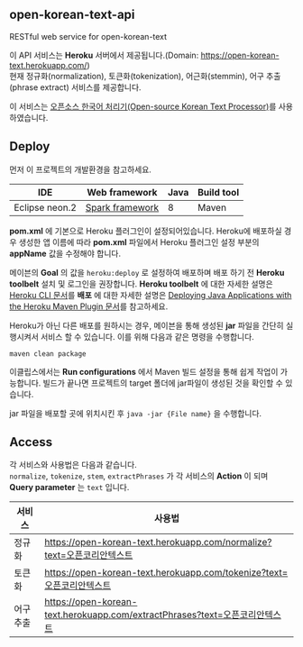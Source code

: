 ## open-korean-text-api
RESTful web service for open-korean-text  

이 API 서비스는 **Heroku** 서버에서 제공됩니다.(Domain: https://open-korean-text.herokuapp.com/)  
현재 정규화(normalization), 토큰화(tokenization), 어근화(stemmin), 어구 추출(phrase extract) 서비스를 제공합니다.

이 서비스는 [오픈소스 한국어 처리기(Open-source Korean Text Processor)][open-korean-text]를 사용하였습니다.

[open-korean-text]:  https://github.com/open-korean-text/open-korean-text

## Deploy
먼저 이 프로젝트의 개발환경을 참고하세요.

IDE | Web framework | Java | Build tool
--- | ------------- | ---- | ----------
Eclipse neon.2 | [Spark framework][Spark framework] | 8 | Maven

[Spark framework]: http://sparkjava.com

**pom.xml** 에 기본으로 Heroku 플러그인이 설정되어있습니다.
Heroku에 배포하실 경우 생성한 앱 이름에 따라 **pom.xml** 파일에서 Heroku 플러그인 설정 부분의 **appName** 값을 수정해야 합니다.  

메이븐의 **Goal** 의 값을 `heroku:deploy` 로 설정하여 배포하며 배포 하기 전 **Heroku toolbelt** 설치 및 로그인을 권장합니다. **Heroku toolbelt** 에 대한 자세한 설명은 [Heroku CLI 문서][Heroku CLI]를 **배포** 에 대한 자세한 설명은 [Deploying Java Applications with the Heroku Maven Plugin 문서][Heroku Deploy Doc]를 참고하세요.  

Heroku가 아닌 다른 배포를 원하시는 경우, 메이븐을 통해 생성된 **jar** 파일을 간단히 실행시켜서 서비스 할 수 있습니다. 이를 위해 다음과 같은 명령을 수행합니다.

```
maven clean package
```

이클립스에서는 **Run configurations** 에서 Maven 빌드 설정을 통해 쉽게 작업이 가능합니다.
빌드가 끝나면 프로젝트의 target 폴더에 jar파일이 생성된 것을 확인할 수 있습니다.  

jar 파일을 배포할 곳에 위치시킨 후 `java -jar {File name}` 을 수행합니다.

[Heroku CLI]: https://devcenter.heroku.com/articles/heroku-cli
[Heroku Deploy Doc]:  https://devcenter.heroku.com/articles/deploying-java-applications-with-the-heroku-maven-plugin

## Access
각 서비스와 사용법은 다음과 같습니다.  
`normalize`, `tokenize`, `stem`, `extractPhrases` 가 각 서비스의 **Action** 이 되며 **Query parameter** 는 `text` 입니다.

서비스 | 사용법
---- | ----
정규화 | https://open-korean-text.herokuapp.com/normalize?text=오픈코리안텍스트
토큰화 | https://open-korean-text.herokuapp.com/tokenize?text=오픈코리안텍스트
어구 추출 | https://open-korean-text.herokuapp.com/extractPhrases?text=오픈코리안텍스트
